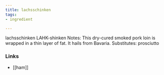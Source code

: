 ```yaml
---
title: lachsschinken
tags:
- ingredient

---
```

lachsschinken LAHK-shinken Notes: This dry-cured smoked pork loin is wrapped in a thin layer of fat. It hails from Bavaria. Substitutes: prosciutto

### Links

* [[ham]]
